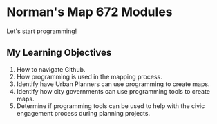 # Norman's Map 672 Modules
Let's start programming!

## My Learning Objectives
1. How to navigate Github.
2. How programming is used in the mapping process.
3. Identify have Urban Planners can use programming to create maps.
4. Identify how city governments can use programming tools to create maps.
5. Determine if programming tools can be used to help with the civic engagement process during planning projects.
